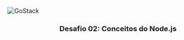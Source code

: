 <img alt="GoStack" src="https://storage.googleapis.com/golden-wind/bootcamp-gostack/header-desafios-new.png">

<h3 align="center"> Desafio 02: Conceitos do Node.js </h3>
